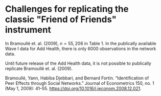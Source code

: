 # Challenges for replicating the classic "Friend of Friends" instrument
In Bramoullé et. al. (2009), $n = 55,208$ in Table 1. In the publically available
Wave I data for Add Health, there is only 6000 observations in the network data.

Until future release of the Add Health data, it is not possible to publically
replicate Bramoullé et. al. (2009).


Bramoullé, Yann, Habiba Djebbari, and Bernard Fortin. “Identification of Peer Effects through Social Networks.” Journal of Econometrics 150, no. 1 (May 1, 2009): 41–55. https://doi.org/10.1016/j.jeconom.2008.12.021.
